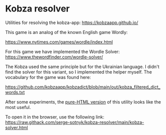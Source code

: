 # Kobza resolver
Utilities for resolving the kobza-app: https://kobzaapp.github.io/

This game is an analog of the known English game Wordly:

https://www.nytimes.com/games/wordle/index.html

For this game we have implemented the Wordle Solver:
https://www.thewordfinder.com/wordle-solver/

The Kobza used the same principle but for the Ukrainian language. I didn't find 
the solver for this variant, so I implemented the helper myself. The vocabulary 
for the game was found here:

https://github.com/kobzaapp/kobzadict/blob/main/out/kobza_filtered_dict_words.txt

After some experiments, the [pure-HTML version](kobza-solver.html) of this utility looks like the most 
useful.

To open it in the browser, use the following link:
https://raw.githack.com/serge-sotnyk/kobza-resolver/main/kobza-solver.html
